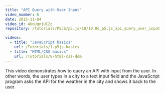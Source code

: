 ```yaml
---
title: "API Query with User Input"
video_number: 6
date: 2015-11-04
video_id: 4UoUqnjUC2c
repository: /Tutorials/P5JS/p5.js/10/10.06_p5.js_api_query_user_input

videos:
  - title: "JavaScript basics"
    url: /Tutorials/1-p5js-basics
  - title: "HTML/CSS basics"
    url: /Tutorials/8-html-css-dom
---
```


This video demonstrates how to query an API with input from the user. In other words, the user types in a city to a text input field and the JavaScript program asks the API for the weather in the city and shows it back to the user.
